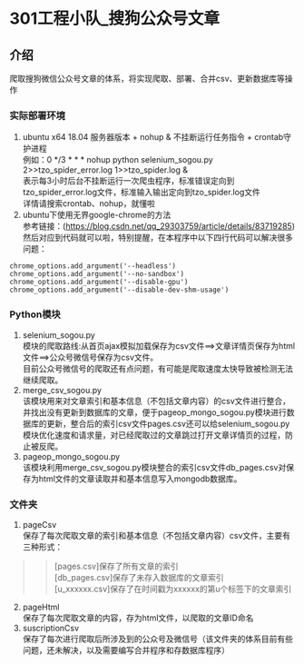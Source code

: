 # 301工程小队_搜狗公众号文章

## 介绍
爬取搜狗微信公众号文章的体系，将实现爬取、部署、合并csv、更新数据库等操作
### 实际部署环境
1. ubuntu x64 18.04 服务器版本 + nohup & 不挂断运行任务指令 + crontab守护进程  
例如：0 */3 * * * nohup python selenium_sogou.py 2>>tzo_spider_error.log 1>>tzo_spider.log &  
表示每3小时后台不挂断运行一次爬虫程序，标准错误定向到tzo_spider_error.log文件，标准输入输出定向到tzo_spider.log文件  
详情请搜索crontab、nohup，就懂啦
2. ubuntu下使用无界google-chrome的方法  
参考链接：(https://blog.csdn.net/qq_29303759/article/details/83719285)  
然后对应到代码就可以啦，特别提醒，在本程序中以下四行代码可以解决很多问题：
```
chrome_options.add_argument('--headless')
chrome_options.add_argument('--no-sandbox')
chrome_options.add_argument('--disable-gpu')
chrome_options.add_argument('--disable-dev-shm-usage')
```
### Python模块
1. selenium_sogou.py  
模块的爬取路线:从首页ajax模拟加载保存为csv文件==>文章详情页保存为html文件==>公众号微信号保存为csv文件。  
目前公众号微信号的爬取还有点问题，有可能是爬取速度太快导致被检测无法继续爬取。
2. merge_csv_sogou.py  
该模块用来对文章索引和基本信息（不包括文章内容）的csv文件进行整合，并找出没有更新到数据库的文章，便于pageop_mongo_sogou.py模块进行数据库的更新，整合后的索引csv文件pages.csv还可以给selenium_sogou.py模块优化速度和请求量，对已经爬取过的文章跳过打开文章详情页的过程，防止被反爬。
3. pageop_mongo_sogou.py  
该模块利用merge_csv_sogou.py模块整合的索引csv文件db_pages.csv对保存为html文件的文章读取并和基本信息写入mongodb数据库。
### 文件夹
1. pageCsv  
保存了每次爬取文章的索引和基本信息（不包括文章内容）csv文件，主要有三种形式：  
>>[pages.csv]保存了所有文章的索引  
>>[db_pages.csv]保存了未存入数据库的文章索引  
>>[u_xxxxxx.csv]保存了在时间戳为xxxxxx的第u个标签下的文章索引
2. pageHtml  
保存了每次爬取文章的内容，存为html文件，以爬取的文章ID命名
3. suscriptionCsv  
保存了每次进行爬取后所涉及到的公众号及微信号（该文件夹的体系目前有些问题，还未解决，以及需要编写合并程序和存数据库程序）
